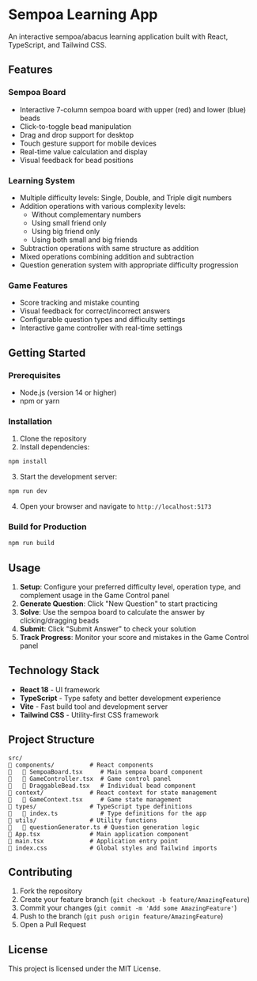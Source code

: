 # Sempoa Learning App

An interactive sempoa/abacus learning application built with React, TypeScript, and Tailwind CSS.

## Features

### Sempoa Board
- Interactive 7-column sempoa board with upper (red) and lower (blue) beads
- Click-to-toggle bead manipulation
- Drag and drop support for desktop
- Touch gesture support for mobile devices
- Real-time value calculation and display
- Visual feedback for bead positions

### Learning System
- Multiple difficulty levels: Single, Double, and Triple digit numbers
- Addition operations with various complexity levels:
  - Without complementary numbers
  - Using small friend only
  - Using big friend only  
  - Using both small and big friends
- Subtraction operations with same structure as addition
- Mixed operations combining addition and subtraction
- Question generation system with appropriate difficulty progression

### Game Features
- Score tracking and mistake counting
- Visual feedback for correct/incorrect answers
- Configurable question types and difficulty settings
- Interactive game controller with real-time settings

## Getting Started

### Prerequisites
- Node.js (version 14 or higher)
- npm or yarn

### Installation

1. Clone the repository
2. Install dependencies:
```bash
npm install
```

3. Start the development server:
```bash
npm run dev
```

4. Open your browser and navigate to `http://localhost:5173`

### Build for Production

```bash
npm run build
```

## Usage

1. **Setup**: Configure your preferred difficulty level, operation type, and complement usage in the Game Control panel
2. **Generate Question**: Click "New Question" to start practicing
3. **Solve**: Use the sempoa board to calculate the answer by clicking/dragging beads
4. **Submit**: Click "Submit Answer" to check your solution
5. **Track Progress**: Monitor your score and mistakes in the Game Control panel

## Technology Stack

- **React 18** - UI framework
- **TypeScript** - Type safety and better development experience
- **Vite** - Fast build tool and development server
- **Tailwind CSS** - Utility-first CSS framework

## Project Structure

```
src/
   components/          # React components
      SempoaBoard.tsx     # Main sempoa board component
      GameController.tsx  # Game control panel
      DraggableBead.tsx   # Individual bead component
   context/             # React context for state management
      GameContext.tsx     # Game state management
   types/               # TypeScript type definitions
      index.ts            # Type definitions for the app
   utils/               # Utility functions
      questionGenerator.ts # Question generation logic
   App.tsx              # Main application component
   main.tsx             # Application entry point
   index.css            # Global styles and Tailwind imports
```

## Contributing

1. Fork the repository
2. Create your feature branch (`git checkout -b feature/AmazingFeature`)
3. Commit your changes (`git commit -m 'Add some AmazingFeature'`)
4. Push to the branch (`git push origin feature/AmazingFeature`)
5. Open a Pull Request

## License

This project is licensed under the MIT License.